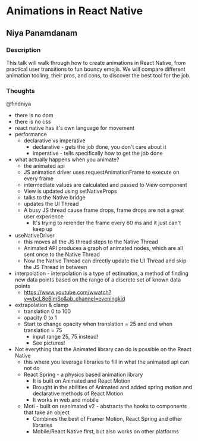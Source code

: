 # Animations in React Native

## Niya Panamdanam

### Description

This talk will walk through how to create animations in React Native, from practical user transitions to fun bouncy emojis. We will compare different animation tooling, their pros, and cons, to discover the best tool for the job.

### Thoughts

@findniya

- there is no dom
- there is no css
- react native has it's own language for movement
- performance
  - declarative vs imperative
    - declarative - gets the job done, you don't care about it
    - imperative - tells specifically how to get the job done
- what actually happens when you animate?
  - the animated api
  - JS animation driver uses requestAnimationFrame to execute on every frame
  - intermediate values are calculated and passed to View component
  - View is updated using setNativeProps
  - talks to the Native bridge
  - updates the UI Thread
  - A busy JS thread cause frame drops, frame drops are not a great user experience
    - It's trying to rerender the frame every 60 ms and it just can't keep up
- useNativeDriver
  - this moves all the JS thread steps to the Native Thread
  - Animated API produces a graph of animated nodes, which are all sent once to the Native Thread
  - Now the Native Thread can directly update the UI Thread and skip the JS Thread in between
- interpolation - interpolation is a type of estimation, a method of finding new data points based on the range of a discrete set of known data points
  - https://www.youtube.com/wwatch?v=ybcL8e6lmSo&ab_channel=eveningkid
- extrapolation & clamp
  - translation 0 to 100
  - opacity 0 to 1
  - Start to change opacity when translation = 25 and end when translation = 75
    - input range 25, 75 instead!
    - See pictures!
- Not everything that the Animated library can do is possible on the React Native
  - this where you leverage libraries to fill in what the animated api can not do
  - React Spring - a physics based animation library
    - It is built on Animated and React Motion
    - Brought in the abilities of Animated and added spring motion and declarative methods of React Motion
    - It works in web and mobile
  - Moti - built on reanimated v2 - abstracts the hooks to components that take an object
    - Combines the best of Framer Motion, React Spring and other libraries
    - Mobile/React Native first, but also works on other platforms
